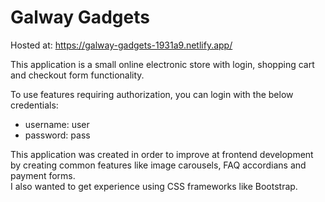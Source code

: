 # Galway Gadgets

Hosted at: https://galway-gadgets-1931a9.netlify.app/

This application is a small online electronic store with login, shopping cart and checkout form functionality.

To use features requiring authorization, you can login with the below credentials:

- username: user
- password: pass

This application was created in order to improve at frontend development by creating common features like image carousels, FAQ accordians and payment forms.  
I also wanted to get experience using CSS frameworks like Bootstrap.

